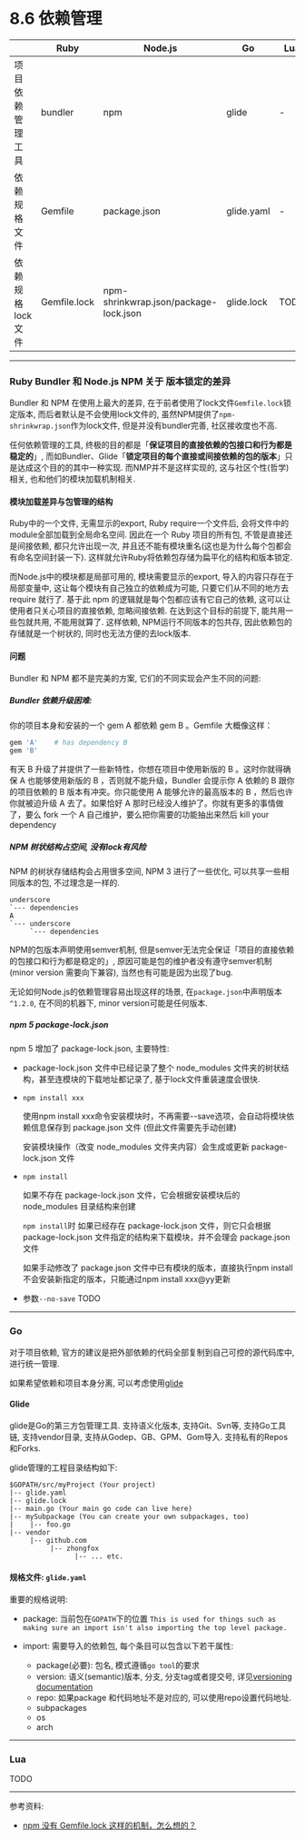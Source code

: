 # 8.6 依赖管理

|                  | Ruby         | Node.js                               | Go         | Lua  |
|------------------|--------------|---------------------------------------|------------|------|
| 项目依赖管理工具 | bundler      | npm                                   | glide      | -    |
| 依赖规格文件     | Gemfile      | package.json                          | glide.yaml | -    |
| 依赖规格lock文件 | Gemfile.lock | npm-shrinkwrap.json/package-lock.json | glide.lock | TODO |

---

### Ruby Bundler 和 Node.js NPM 关于 版本锁定的差异

Bundler 和 NPM 在使用上最大的差异, 在于前者使用了lock文件`Gemfile.lock`锁定版本, 而后者默认是不会使用lock文件的, 虽然NPM提供了`npm-shrinkwrap.json`作为lock文件, 但是并没有bundler完善, 社区接收度也不高.

任何依赖管理的工具, 终极的目的都是「**保证项目的直接依赖的包接口和行为都是稳定的**」, 而如Bundler、Glide「**锁定项目的每个直接或间接依赖的包的版本**」只是达成这个目的的其中一种实现. 而NMP并不是这样实现的, 这与社区个性(哲学)相关, 也和他们的模块加载机制相关.

#### 模块加载差异与包管理的结构

Ruby中的一个文件, 无需显示的export, Ruby require一个文件后, 会将文件中的module全部加载到全局命名空间. 因此在一个 Ruby 项目的所有包, 不管是直接还是间接依赖, 都只允许出现一次, 并且还不能有模块重名(这也是为什么每个包都会有命名空间封装一下). 这样就允许Ruby将依赖包存储为扁平化的结构和版本锁定.

而Node.js中的模块都是局部可用的, 模块需要显示的export, 导入的内容只存在于局部变量中, 这让每个模块有自己独立的依赖成为可能, 只要它们从不同的地方去 require 就行了. 基于此 npm 的逻辑就是每个包都应该有它自己的依赖, 这可以让使用者只关心项目的直接依赖, 忽略间接依赖. 在达到这个目标的前提下, 能共用一些包就共用, 不能用就算了. 这样依赖, NPM运行不同版本的包共存, 因此依赖包的存储就是一个树状的, 同时也无法方便的去lock版本.

#### 问题

Bundler 和 NPM 都不是完美的方案, 它们的不同实现会产生不同的问题:

##### Bundler 依赖升级困难:

你的项目本身和安装的一个 gem A 都依赖 gem B 。Gemfile 大概像这样：

```ruby
gem 'A'    # has dependency B
gem 'B'
```

有天 B 升级了并提供了一些新特性，你想在项目中使用新版的 B 。这时你就得确保 A 也能够使用新版的 B ，否则就不能升级，Bundler 会提示你 A 依赖的 B 跟你的项目依赖的 B 版本有冲突。你只能使用 A 能够允许的最高版本的 B ，然后也许你就被迫升级 A 去了。如果恰好 A 那时已经没人维护了。你就有更多的事情做了，要么 fork 一个 A 自己维护，要么把你需要的功能抽出来然后 kill your dependency

##### NPM 树状结构占空间, 没有lock有风险

NPM 的树状存储结构会占用很多空间, NPM 3 进行了一些优化, 可以共享一些相同版本的包, 不过理念是一样的.

```
underscore
`--- dependencies
A
`--- underscore
     `--- dependencies
```

NPM的包版本声明使用semver机制, 但是semver无法完全保证「项目的直接依赖的包接口和行为都是稳定的」, 原因可能是包的维护者没有遵守semver机制(minor version 需要向下兼容), 当然也有可能是因为出现了bug.

无论如何Node.js的依赖管理容易出现这样的场景, 在`package.json`中声明版本`^1.2.0`, 在不同的机器下, minor version可能是任何版本.

##### npm 5 package-lock.json

npm 5 增加了 package-lock.json, 主要特性:

* package-lock.json 文件中已经记录了整个 node_modules 文件夹的树状结构，甚至连模块的下载地址都记录了, 基于lock文件重装速度会很快.

* `npm install xxx`

  使用npm install xxx命令安装模块时，不再需要--save选项，会自动将模块依赖信息保存到 package.json 文件 (但此文件需要先手动创建)

  安装模块操作（改变 node_modules 文件夹内容）会生成或更新 package-lock.json 文件

* `npm install`

  如果不存在 package-lock.json 文件，它会根据安装模块后的 node_modules 目录结构来创建

  `npm install`时 如果已经存在 package-lock.json 文件，则它只会根据 package-lock.json 文件指定的结构来下载模块，并不会理会 package.json 文件

  如果手动修改了 package.json 文件中已有模块的版本，直接执行npm install不会安装新指定的版本，只能通过npm install xxx@yy更新

* 参数`--no-save` TODO

---

### Go

对于项目依赖, 官方的建议是把外部依赖的代码全部复制到自己可控的源代码库中, 进行统一管理.

如果希望依赖和项目本身分离, 可以考虑使用[glide](https://glide.sh/)

#### Glide

glide是Go的第三方包管理工具. 支持语义化版本, 支持Git、Svn等, 支持Go工具链, 支持vendor目录, 支持从Godep、GB、GPM、Gom导入. 支持私有的Repos和Forks.

glide管理的工程目录结构如下:

```
$GOPATH/src/myProject (Your project)
|-- glide.yaml
|-- glide.lock
|-- main.go (Your main go code can live here)
|-- mySubpackage (You can create your own subpackages, too)
|    |-- foo.go
|-- vendor
     |-- github.com
          |-- zhongfox
                |-- ... etc.
```

#### 规格文件: `glide.yaml`

重要的规格说明:

* package: 当前包在`GOPATH`下的位置 `This is used for things such as making sure an import isn't also importing the top level package.`

* import: 需要导入的依赖包, 每个条目可以包含以下若干属性:

  * package(必要): 包名, 模式遵循`go tool`的要求
  * version: 语义(semantic)版本, 分支, 分支tag或者提交号, 详见[versioning documentation](https://glide.readthedocs.io/en/latest/versions/)
  * repo: 如果package 和代码地址不是对应的, 可以使用repo设置代码地址.
  * subpackages <!--一直没搞懂用途-->
  * os
  * arch

---

### Lua

TODO

---

参考资料:

* [npm 没有 Gemfile.lock 这样的机制，怎么想的？](https://ruby-china.org/topics/29777#reply10)
